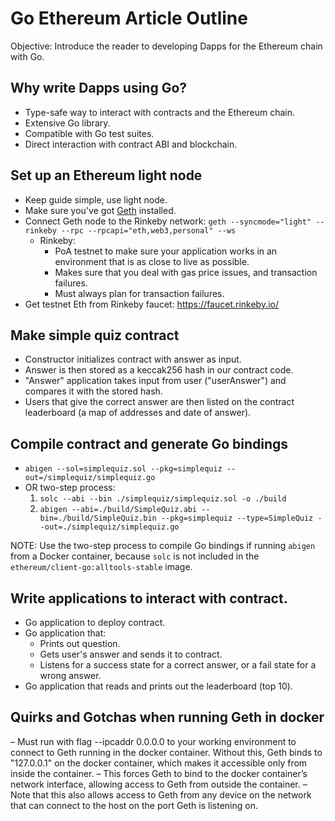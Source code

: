 # Go Ethereum Article Outline

Objective: Introduce the reader to developing Dapps for the Ethereum chain with Go.

## Why write Dapps using Go?

- Type-safe way to interact with contracts and the Ethereum chain.
- Extensive Go library.
- Compatible with Go test suites.
- Direct interaction with contract ABI and blockchain.

## Set up an Ethereum light node

- Keep guide simple, use light node.
- Make sure you've got [Geth](https://geth.ethereum.org/install/) installed.
- Connect Geth node to the Rinkeby network: `geth --syncmode="light" --rinkeby --rpc --rpcapi="eth,web3,personal" --ws`
  - Rinkeby: 
    - PoA testnet to make sure your application works in an environment that is as close to live as possible. 
    - Makes sure that you deal with gas price issues, and transaction failures. 
    - Must always plan for transaction failures.
- Get testnet Eth from Rinkeby faucet: <https://faucet.rinkeby.io/>

## Make simple quiz contract

- Constructor initializes contract with answer as input.
- Answer is then stored as a keccak256 hash in our contract code.
- "Answer" application takes input from user ("userAnswer") and compares it with the stored hash.
- Users that give the correct answer are then listed on the contract leaderboard (a map of addresses and date of answer).

## Compile contract and generate Go bindings

- `abigen --sol=simplequiz.sol --pkg=simplequiz --out=/simplequiz/simplequiz.go`
- OR two-step process:
  1. `solc --abi --bin ./simplequiz/simplequiz.sol -o ./build`
  2. `abigen --abi=./build/SimpleQuiz.abi --bin=./build/SimpleQuiz.bin --pkg=simplequiz --type=SimpleQuiz --out=./simplequiz/simplequiz.go`

NOTE: Use the two-step process to compile Go bindings if running `abigen` from a Docker container, because `solc` is not included in the `ethereum/client-go:alltools-stable` image.

## Write applications to interact with contract.

- Go application to deploy contract.
- Go application that:
  - Prints out question.
  - Gets user's answer and sends it to contract.
  - Listens for a success state for a correct answer, or a fail state for a wrong answer.
- Go application that reads and prints out the leaderboard (top 10).

## Quirks and Gotchas when running Geth in docker

–	Must run with flag --ipcaddr 0.0.0.0 to your working environment to connect to Geth running in the docker container. Without this, Geth binds to "127.0.0.1" on the docker container, which makes it accessible only from inside the container.
–	This forces Geth to bind to the docker container’s network interface, allowing access to Geth from outside the container.
–	Note that this also allows access to Geth from any device on the network that can connect to the host on the port Geth is listening on.

